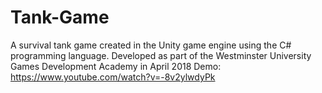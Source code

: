# Tank-Game
A survival tank game created in the Unity game engine using the C# programming language. Developed as part of the Westminster University Games Development Academy in April 2018
Demo: https://www.youtube.com/watch?v=-8v2ylwdyPk
